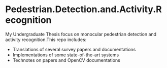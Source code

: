 Pedestrian.Detection.and.Activity.Recognition
====================================================

My Undergraduate Thesis focus on monocular pedestrian detection and activity recognition.This repo includes:

* Translations of several survey papers and documentations
* Implementations of some state-of-the-art systems
* Technotes on papers and OpenCV documentations 
